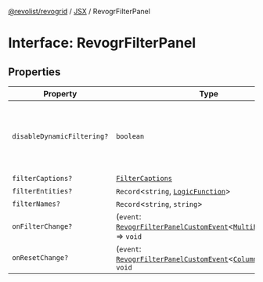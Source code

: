[@revolist/revogrid](README.md) / [JSX](Namespace.JSX.md) / RevogrFilterPanel

# Interface: RevogrFilterPanel

## Properties

| Property | Type | Description | Defined in |
| ------ | ------ | ------ | ------ |
| `disableDynamicFiltering?` | `boolean` | Disables dynamic filtering. A way to apply filters on Save only | [src/components.d.ts:1821](https://github.com/revolist/revogrid/blob/93978cbf92b3c4002586c5528517b1ce86d856d9/src/components.d.ts#L1821) |
| `filterCaptions?` | [`FilterCaptions`](TypeAlias.FilterCaptions.md) | - | [src/components.d.ts:1822](https://github.com/revolist/revogrid/blob/93978cbf92b3c4002586c5528517b1ce86d856d9/src/components.d.ts#L1822) |
| `filterEntities?` | `Record`\<`string`, [`LogicFunction`](TypeAlias.LogicFunction.md)\> | - | [src/components.d.ts:1823](https://github.com/revolist/revogrid/blob/93978cbf92b3c4002586c5528517b1ce86d856d9/src/components.d.ts#L1823) |
| `filterNames?` | `Record`\<`string`, `string`\> | - | [src/components.d.ts:1824](https://github.com/revolist/revogrid/blob/93978cbf92b3c4002586c5528517b1ce86d856d9/src/components.d.ts#L1824) |
| `onFilterChange?` | (`event`: [`RevogrFilterPanelCustomEvent`](Interface.RevogrFilterPanelCustomEvent.md)\<[`MultiFilterItem`](TypeAlias.MultiFilterItem.md)\>) => `void` | - | [src/components.d.ts:1825](https://github.com/revolist/revogrid/blob/93978cbf92b3c4002586c5528517b1ce86d856d9/src/components.d.ts#L1825) |
| `onResetChange?` | (`event`: [`RevogrFilterPanelCustomEvent`](Interface.RevogrFilterPanelCustomEvent.md)\<[`ColumnProp`](TypeAlias.ColumnProp.md)\>) => `void` | - | [src/components.d.ts:1826](https://github.com/revolist/revogrid/blob/93978cbf92b3c4002586c5528517b1ce86d856d9/src/components.d.ts#L1826) |
